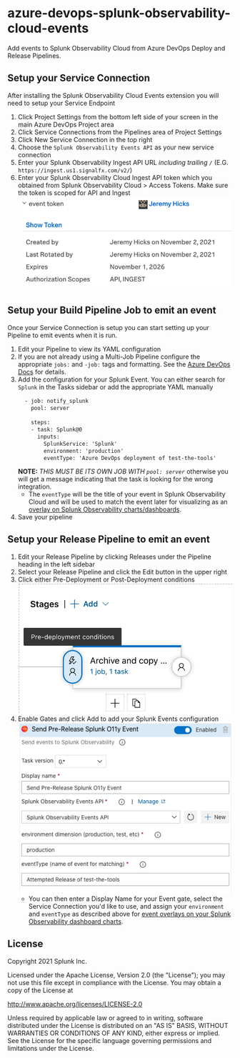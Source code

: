 # azure-devops-splunk-observability-cloud-events
Add events to Splunk Observability Cloud from Azure DevOps Deploy and Release Pipelines.

## Setup your Service Connection
After installing the Splunk Observability Cloud Events extension you will need to setup 
your Service Endpoint 
1. Click Project Settings from the bottom left side of your screen in the main Azure DevOps Project area
2. Click Service Connections from the Pipelines area of Project Settings
3. Click New Service Connection in the top right
4. Choose the `Splunk Observability Events API` as your new service connection
5. Enter your Splunk Observability Ingest API URL *including trailing `/`* (E.G. `https://ingest.us1.signalfx.com/v2/`)
6. Enter your Splunk Observability Cloud Ingest API token which you obtained from Splunk Observability Cloud > Access Tokens. Make sure the token is scoped for API and Ingest ![Example](./images/access-token-box.png)

## Setup your Build Pipeline Job to emit an event
Once your Service Connection is setup you can start setting up your Pipeline to emit events when it is run.
1. Edit your Pipeline to view its YAML configuration
2. If you are not already using a Multi-Job Pipeline configure the appropriate `jobs:` and `-job:` tags and formatting. See the [Azure DevOps Docs](https://docs.microsoft.com/en-us/azure/devops/pipelines/process/phases?view=azure-devops&tabs=yaml#multi-job-configuration) for details.
3. Add the configuration for your Splunk Event. You can either search for `Splunk` in the Tasks sidebar or add the appropriate YAML manually
    ```
      - job: notify_splunk
        pool: server

        steps:
        - task: Splunk@0
          inputs:
            SplunkService: 'Splunk'
            environment: 'production'
            eventType: 'Azure DevOps deployment of test-the-tools'
    ```
    **NOTE:** *THIS MUST BE ITS OWN JOB WITH `pool: server`* otherwise you will get a message indicating that the task is looking for the wrong integration.
    - The `eventType` will be the title of your event in Splunk Observability Cloud and will be used to match the event later for visualizing as an [overlay on Splunk Observability charts/dashboards](https://docs.signalfx.com/en/latest/dashboards/dashboard-add-info.html#overlaying-event-markers-on-charts-in-a-dashboard).
4. Save your pipeline

## Setup your Release Pipeline to emit an event
1. Edit your Release Pipeline by clicking Releases under the Pipeline heading in the left sidebar
2. Select your Release Pipeline and click the Edit button in the upper right
3. Click either Pre-Deployment or Post-Deployment conditions 
    ![deployment-conditions](./images/deployment-conditions.png)
4. Enable Gates and click Add to add your Splunk Events configuration
    ![release-gate-config](./images/release-gate-settings.png)
    - You can then enter a Display Name for your Event gate, select the Service Connection you'd like to use, and assign your `environment` and `eventType` as described above for [event overlays on your Splunk Observability dashboard charts](https://docs.signalfx.com/en/latest/dashboards/dashboard-add-info.html#overlaying-event-markers-on-charts-in-a-dashboard).

## License

Copyright 2021 Splunk Inc.
 
Licensed under the Apache License, Version 2.0 (the "License");
you may not use this file except in compliance with the License.
You may obtain a copy of the License at
 
http://www.apache.org/licenses/LICENSE-2.0
 
Unless required by applicable law or agreed to in writing, software
distributed under the License is distributed on an "AS IS" BASIS,
WITHOUT WARRANTIES OR CONDITIONS OF ANY KIND, either express or implied.
See the License for the specific language governing permissions and
limitations under the License.
